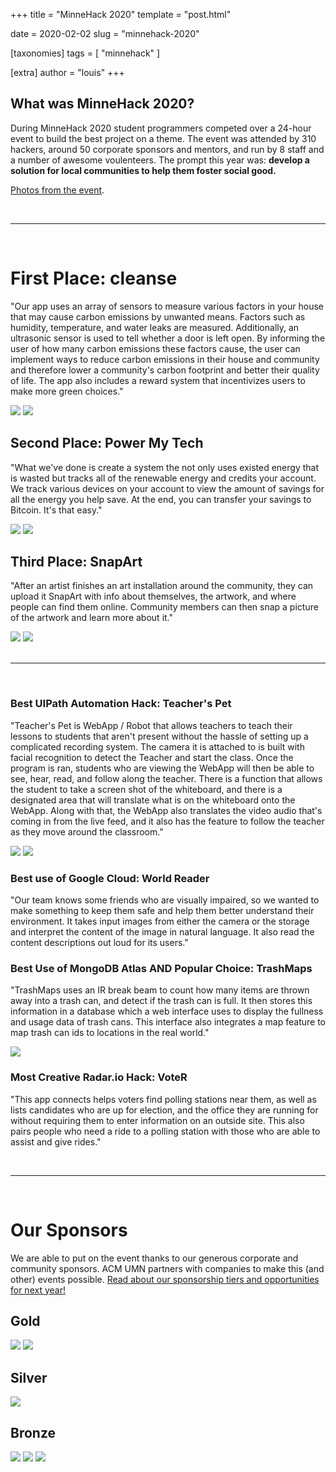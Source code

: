 +++
title = "MinneHack 2020"
template = "post.html"

date = 2020-02-02
slug = "minnehack-2020"

[taxonomies]
tags = [ "minnehack" ]

[extra]
author = "louis"
+++

## What was MinneHack 2020?

During MinneHack 2020 student programmers competed over a 24-hour event to build the best project on a theme. The event was attended by 310 hackers, around 50 corporate sponsors and mentors, and run by 8 staff and a number of awesome voulenteers. The prompt this year was: **develop a solution for local communities to help them foster social good.**

[Photos from the event](https://drive.google.com/drive/folders/1lXd090zISJ-5CHA9sy5ebZb10fwae58-).

<br/>
<hr/>
<br/>

# First Place: cleanse

"Our app uses an array of sensors to measure various factors in your house that may cause carbon emissions by unwanted means. Factors such as humidity, temperature, and water leaks are measured. Additionally, an ultrasonic sensor is used to tell whether a door is left open. By informing the user of how many carbon emissions these factors cause, the user can implement ways to reduce carbon emissions in their house and community and therefore lower a community's carbon footprint and better their quality of life. The app also includes a reward system that incentivizes users to make more green choices."

<div class="twoimage-box">
	<img src="/static/mh2020/named/1stplace-glamour.jpg">
	<img src="/static/mh2020/named/1stplace.jpg">
</div>

## Second Place: Power My Tech

"What we've done is create a system the not only uses existed energy that is wasted but tracks all of the renewable energy and credits your account. We track various devices on your account to view the amount of savings for all the energy you help save. At the end, you can transfer your savings to Bitcoin. It's that easy."

<div class="twoimage-box">
	<img src="/static/mh2020/named/2ndplace-glamour.jpg">
	<img src="/static/mh2020/named/2ndplace.jpg">
</div>

## Third Place: SnapArt

"After an artist finishes an art installation around the community, they can upload it SnapArt with info about themselves, the artwork, and where people can find them online. Community members can then snap a picture of the artwork and learn more about it."

<div class="twoimage-box">
	<img src="/static/mh2020/named/3rdplace-glamour.jpg">
	<img src="/static/mh2020/named/3rdplace.jpg">
</div>

<br/>
<hr/>
<br/>

### Best UIPath Automation Hack: Teacher's Pet

"Teacher's Pet is WebApp / Robot that allows teachers to teach their lessons to students that aren't present without the hassle of setting up a complicated recording system. The camera it is attached to is built with facial recognition to detect the Teacher and start the class. Once the program is ran, students who are viewing the WebApp will then be able to see, hear, read, and follow along the teacher. There is a function that allows the student to take a screen shot of the whiteboard, and there is a designated area that will translate what is on the whiteboard onto the WebApp. Along with that, the WebApp also translates the video audio that's coming in from the live feed, and it also has the feature to follow the teacher as they move around the classroom."

<div class="twoimage-box">
	<img src="/static/mh2020/named/uipath-glamour.jpg">
	<img src="/static/mh2020/named/uipath.jpg">
</div>

### Best use of Google Cloud: World Reader

"Our team knows some friends who are visually impaired, so we wanted to make something to keep them safe and help them better understand their environment. It takes input images from either the camera or the storage and interpret the content of the image in natural language. It also read the content descriptions out loud for its users."

### Best Use of MongoDB Atlas **AND** Popular Choice: TrashMaps

"TrashMaps uses an IR break beam to count how many items are thrown away into a trash can, and detect if the trash can is full. It then stores this information in a database which a web interface uses to display the fullness and usage data of trash cans. This interface also integrates a map feature to map trash can ids to locations in the real world."

<div class="twoimage-box">
	<img src="/static/mh2020/named/qqq.jpg">
</div>

### Most Creative Radar.io Hack: VoteR

"This app connects helps voters find polling stations near them, as well as lists candidates who are up for election, and the office they are running for without requiring them to enter information on an outside site. This also pairs people who need a ride to a polling station with those who are able to assist and give rides."

<br/>
<hr/>
<br/>

# Our Sponsors

We are able to put on the event thanks to our generous corporate and community sponsors. ACM UMN partners with companies to make this (and other) events possible. <a href="https://minnehack.io/sponsors-next">Read about our sponsorship tiers and opportunities for next year!</a>


<div class="sponsors sponsorship">
    <div class="gold box">
		<h2>Gold</h2>
		<div class="sponsorship-info">
			<div class="sponsor-logos">
				<a href="https://www.ecolab.com/" target="_blank"><img src="/static/mh2020/logos/ecolab.png"></img></a>
				<a href="https://www.spscommerce.com/" target="_blank"><img src="/static/mh2020/logos/sps.svg"></img></a>
			</div>
		</div>
	</div>
	<div class="silver box">
		<h2>Silver</h2>
		<div class="sponsorship-info">
			<div class="sponsor-logos">
				<a href="https://www.optum.com/" target="_blank"><img src="/static/mh2020/logos/optum.png"></img></a>
			</div>
		</div>
	</div>
	<div class="bronze box">
		<h2>Bronze</h2>
		<div class="sponsorship-info">
			<div class="sponsor-logos">
				<a href="https://www.75f.io/" target="_blank"><img src="/static/mh2020/logos/75f.png"></img></a>
				<a href="https://www.caterpillar.com/en.html" target="_blank"><img src="/static/mh2020/logos/cat.jpg"></img></a>
				<a href="https://www.bestbuy.com/" target="_blank"><img src="/static/mh2020/logos/bestbuy.png"></img></a>
			</div>
		</div>
	</div>
</div>